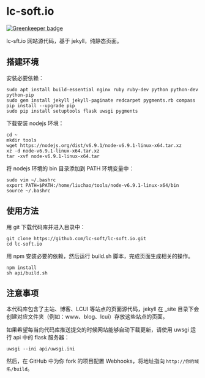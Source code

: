 # lc-soft.io

[![Greenkeeper badge](https://badges.greenkeeper.io/lc-soft/lc-soft.io.svg)](https://greenkeeper.io/)

lc-sft.io 网站源代码，基于 jekyll，纯静态页面。

## 搭建环境

安装必要依赖：

	sudo apt install build-essential nginx ruby ruby-dev python python-dev python-pip
	sudo gem install jekyll jekyll-paginate redcarpet pygments.rb compass
	pip install --upgrade pip
	sudo pip install setuptools flask uwsgi pygments

下载安装 nodejs 环境：

	cd ~
	mkdir tools
	wget https://nodejs.org/dist/v6.9.1/node-v6.9.1-linux-x64.tar.xz
	xz -d node-v6.9.1-linux-x64.tar.xz
	tar -xvf node-v6.9.1-linux-x64.tar

将 nodejs 环境的 bin 目录添加到 PATH 环境变量中：

	sudo vim ~/.bashrc
	export PATH=$PATH:/home/liuchao/tools/node-v6.9.1-linux-x64/bin
	source ~/.bashrc

## 使用方法

用 git 下载代码库并进入目录中：

	git clone https://github.com/lc-soft/lc-soft.io.git
	cd lc-soft.io

用 npm 安装必要的依赖，然后运行 build.sh 脚本，完成页面生成相关的操作。

	npm install
	sh api/build.sh

## 注意事项

本代码库包含了主站、博客、LCUI 等站点的页面源代码，jekyll 在 _site 目录下会
创建对应文件夹（例如：www、blog、lcui）存放这些站点的页面。

如果希望每当向代码库推送提交的时候网站能够自动下载更新，请使用 uwsgi 运行 api
中的 flask 服务器：

	uwsgi --ini api/uwsgi.ini

然后，在 GitHub 中为你 fork 的项目配置 Webhooks，将地址指向 
`http://你的域名/build`。
